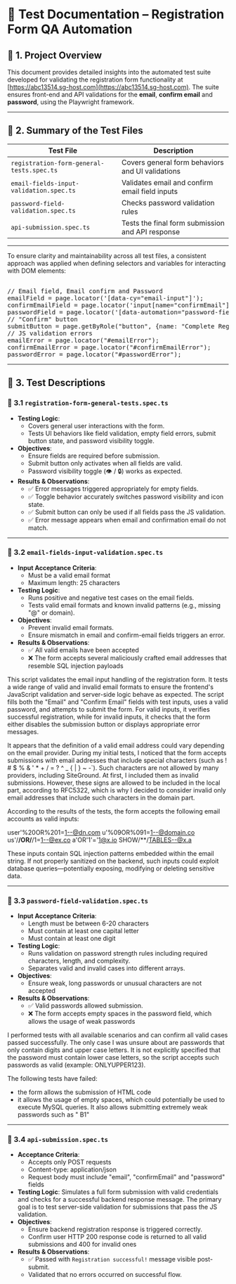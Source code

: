 # 📄 Test Documentation – Registration Form QA Automation

## 📘 1. Project Overview

This document provides detailed insights into the automated test suite developed for validating the registration form functionality at [https://abc13514.sg-host.com](https://abc13514.sg-host.com). The suite ensures front-end and API validations for the **email**, **confirm email** and **password**, using the Playwright framework.

---

## 🧪 2. Summary of the Test Files

| Test File                                 | Description                                      |
| ----------------------------------------- | ------------------------------------------------ |
| `registration-form-general-tests.spec.ts` | Covers general form behaviors and UI validations |
| `email-fields-input-validation.spec.ts`   | Validates email and confirm email field inputs   |
| `password-field-validation.spec.ts`       | Checks password validation rules                 |
| `api-submission.spec.ts`                  | Tests the final form submission and API response |

---

To ensure clarity and maintainability across all test files, a consistent approach was applied when defining selectors and variables for interacting with DOM elements:

<pre> 
// Email field, Email confirm and Password
emailField = page.locator('[data-cy="email-input"]'); 
confirmEmailField = page.locator('input[name="confirmEmail"]');
passwordField = page.locator('[data-automation="password-field"]'); 
// "Confirm" button
submitButton = page.getByRole("button", {name: "Complete Registration",  });
// JS validation errors
emailError = page.locator("#emailError");
confirmEmailError = page.locator("#confirmEmailError");
passwordError = page.locator("#passwordError");
</pre>

---

## 🧠 3. Test Descriptions

### 🔹 3.1 `registration-form-general-tests.spec.ts`

- **Testing Logic**:
  - Covers general user interactions with the form.
  - Tests UI behaviors like field validation, empty field errors, submit button state, and password visibility toggle.
- **Objectives**:
  - Ensure fields are required before submission.
  - Submit button only activates when all fields are valid.
  - Password visibility toggle (👁️ / 🔒) works as expected.
- **Results & Observations**:
  - ✅ Error messages triggered appropriately for empty fields.
  - ✅ Toggle behavior accurately switches password visibility and icon state.
  - ✅ Submit button can only be used if all fields pass the JS validation.
  - ✅ Error message appears when email and confirmation email do not match.

---

### 🔹 3.2 `email-fields-input-validation.spec.ts`

- **Input Acceptance Criteria**:
  - Must be a valid email format
  - Maximum length: 25 characters
- **Testing Logic**:
  - Runs positive and negative test cases on the email fields.
  - Tests valid email formats and known invalid patterns (e.g., missing "@" or domain).
- **Objectives**:
  - Prevent invalid email formats.
  - Ensure mismatch in email and confirm-email fields triggers an error.
- **Results & Observations**:
  - ✅ All valid emails have been accepted
  - ❌ The form accepts several maliciously crafted email addresses that resemble SQL injection payloads

This script validates the email input handling of the registration form. It tests a wide range of valid and invalid email formats to ensure the frontend's JavaScript validation and server-side logic behave as expected. The script fills both the "Email" and "Confirm Email" fields with test inputs, uses a valid password, and attempts to submit the form. For valid inputs, it verifies successful registration, while for invalid inputs, it checks that the form either disables the submission button or displays appropriate error messages.

It appears that the definition of a valid email address could vary depending on the email provider. During my initial tests, I noticed that the form accepts submissions with email addresses that include special characters (such as ! # $ % & ' \* + / = ? ^ \_ { | } ~ -`). Such characters are not allowed by many providers, including SiteGround. At first, I included them as invalid submissions. However, these signs are allowed to be included in the local part, according to RFC5322, which is why I decided to consider invalid only email addresses that include such characters in the domain part.

According to the results of the tests, the form accepts the following email accounts as valid inputs:

user'%20OR%201=1--@dn.com
u'%09OR%091=1--@domain.co
us'/**/OR/**/1=1--@ex.co
a'OR'1'='1@x.io
SHOW/\*\*/TABLES--@x.a

These inputs contain SQL injection patterns embedded within the email string. If not properly sanitized on the backend, such inputs could exploit database queries—potentially exposing, modifying or deleting sensitive data.

---

### 🔹 3.3 `password-field-validation.spec.ts`

- **Input Acceptance Criteria**:
  - Length must be between 6-20 characters
  - Must contain at least one capital letter
  - Must contain at least one digit
- **Testing Logic**:
  - Runs validation on password strength rules including required characters, length, and complexity.
  - Separates valid and invalid cases into different arrays.
- **Objectives**:
  - Ensure weak, long passwords or unusual characters are not accepted
- **Results & Observations**:
  - ✅ Valid passwords allowed submission.
  - ❌ The form accepts empty spaces in the password field, which allows the usage of weak passwords

I performed tests with all available scenarios and can confirm all valid cases passed successfully. The only case I was unsure about are passwords that only contain digits and upper case letters. It is not explicitly specified that the password must contain lower case letters, so the script accepts such passwords as valid (example: ONLYUPPER123).

The following tests have failed:

- the form allows the submission of HTML code
- it allows the usage of empty spaces, which could potentially be used to execute MySQL queries. It also allows submitting extremely weak passwords such as " B1"

---

### 🔹 3.4 `api-submission.spec.ts`

- **Acceptance Criteria**:
  - Accepts only POST requests
  - Content-type: application/json
  - Request body must include "email", "confirmEmail" and "password" fields
- **Testing Logic**: Simulates a full form submission with valid credentials and checks for a successful backend response message. The primary goal is to test server-side validation for submissions that pass the JS validation.
- **Objectives**:
  - Ensure backend registration response is triggered correctly.
  - Confirm user HTTP 200 response code is returned to all valid submissions and 400 for invalid ones
- **Results & Observations**:
  - ✅ Passed with `Registration successful!` message visible post-submit.
  - Validated that no errors occurred on successful flow.
